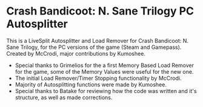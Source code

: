 # Crash Bandicoot: N. Sane Trilogy PC Autosplitter

This is a LiveSplit Autosplitter and Load Remover for Crash Bandicoot: N. Sane Trilogy, for the PC versions of the game (Steam and Gamepass). Created by McCrodi, major contributions by Kumoshee.

- Special thanks to Grimelios for the a first Memory Based Load Remover for the game, some of the Memory Values were useful for the new one.
- The initial Load Remover/Timer Stopping functionality by McCrodi.
- Majority of Autosplitting functions were made by Kumoshee.
- Special thanks to Batake for reviewing how the code was written and it's structure, as well as made corrections.
